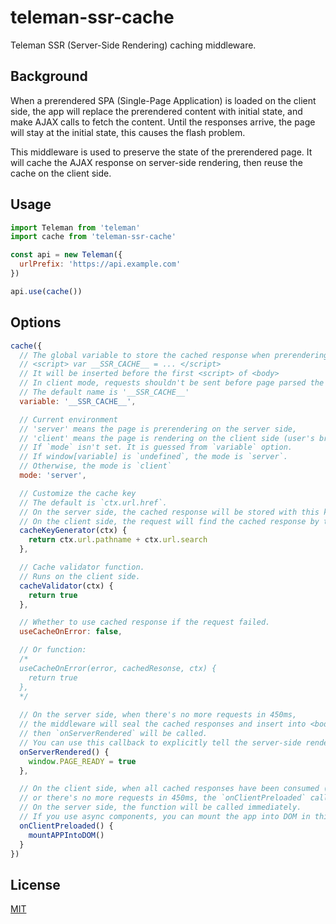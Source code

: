 # teleman-ssr-cache
Teleman SSR (Server-Side Rendering) caching middleware.

## Background
When a prerendered SPA (Single-Page Application) is loaded on the client side, the app will replace the
prerendered content with initial state, and make AJAX calls to fetch the content.
Until the responses arrive, the page will stay at the initial state, this causes the flash problem.

This middleware is used to preserve the state of the prerendered page.
It will cache the AJAX response on server-side rendering, then reuse the cache on the client side.

## Usage
```js
import Teleman from 'teleman'
import cache from 'teleman-ssr-cache'

const api = new Teleman({
  urlPrefix: 'https://api.example.com'
})

api.use(cache())
```

## Options

```js
cache({
  // The global variable to store the cached response when prerendering on the server side. e.g.
  // <script> var __SSR_CACHE__ = ... </script>
  // It will be inserted before the first <script> of <body>
  // In client mode, requests shouldn't be sent before page parsed the <script> tag.
  // The default name is '__SSR_CACHE__'
  variable: '__SSR_CACHE__',

  // Current environment
  // 'server' means the page is prerendering on the server side,
  // 'client' means the page is rendering on the client side (user's browser).
  // If `mode` isn't set. It is guessed from `variable` option.
  // If window[variable] is `undefined`, the mode is `server`.
  // Otherwise, the mode is `client`
  mode: 'server',

  // Customize the cache key
  // The default is `ctx.url.href`.
  // On the server side, the cached response will be stored with this key.
  // On the client side, the request will find the cached response by this key.
  cacheKeyGenerator(ctx) {
    return ctx.url.pathname + ctx.url.search
  },

  // Cache validator function.
  // Runs on the client side.
  cacheValidator(ctx) {
    return true
  },

  // Whether to use cached response if the request failed.
  useCacheOnError: false,

  // Or function:
  /*
  useCacheOnError(error, cachedResonse, ctx) {
    return true
  },
  */
  
  // On the server side, when there's no more requests in 450ms,
  // the middleware will seal the cached responses and insert into <body>,
  // then `onServerRendered` will be called.
  // You can use this callback to explicitly tell the server-side rendering engine the prerendering has complete.
  onServerRendered() {
    window.PAGE_READY = true  
  },

  // On the client side, when all cached responses have been consumed (cache store is empty),
  // or there's no more requests in 450ms, the `onClientPreloaded` callback will be called.
  // On the server side, the function will be called immediately.
  // If you use async components, you can mount the app into DOM in this callback to prevent the flash problem.
  onClientPreloaded() {
    mountAPPIntoDOM()
  }
})
```

## License
[MIT](LICENSE)
